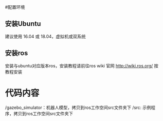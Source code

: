 #配置环境
## 安装Ubuntu
建议使用 16.04 或 18.04，虚拟机或双系统
## 安装ros
安装与ubuntu对应版本ros，安装教程请前往ros wiki 官网 http://wiki.ros.org/ 按教程安装

# 代码内容
/gazebo_simulator：机器人模型，拷贝到ros工作空间src文件夹下
/src: 示例程序，拷贝到ros工作空间src文件夹下

